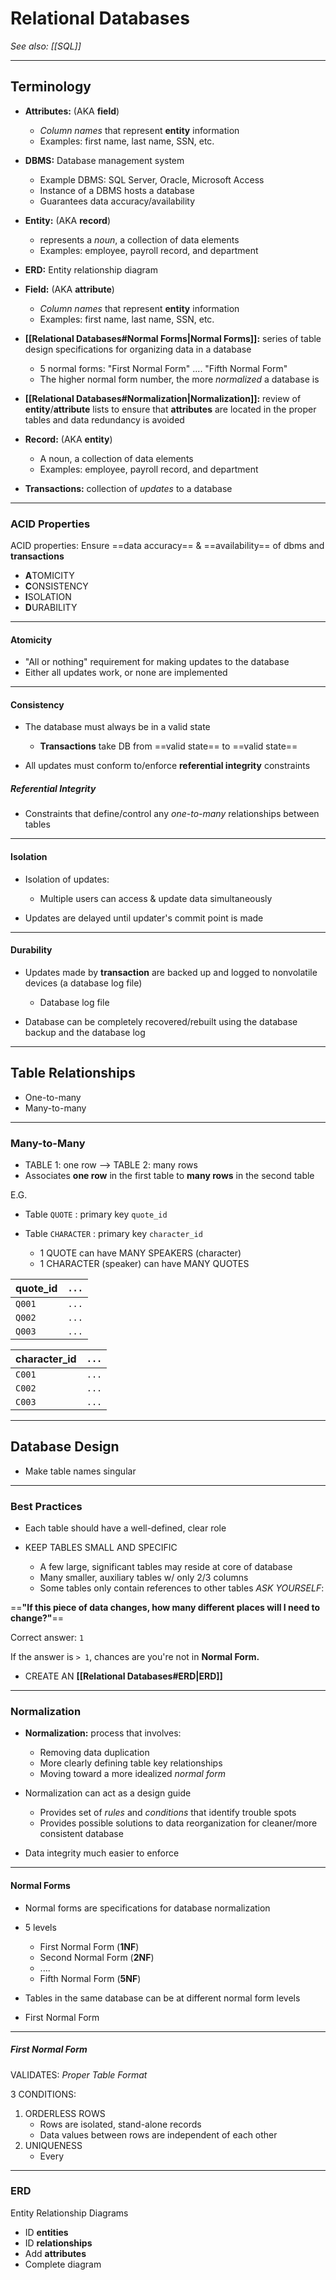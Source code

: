 # Relational Databases

*See also: [[SQL]]*


---

## Terminology


- **Attributes:** (AKA **field**)
	- *Column names* that represent **entity** information
	- Examples: first name, last name, SSN, etc.

- **DBMS:** Database management system
	- Example DBMS: SQL Server, Oracle, Microsoft Access
	- Instance of a DBMS hosts a database
	- Guarantees data accuracy/availability

- **Entity:** (AKA **record**)
	- represents a *noun*, a collection of data elements
	- Examples: employee, payroll record, and department

- **ERD:** Entity relationship diagram

- **Field:** (AKA **attribute**)
	- *Column names* that represent **entity** information
	- Examples: first name, last name, SSN, etc.

- **[[Relational Databases#Normal Forms|Normal Forms]]:** series of table design specifications for organizing data in a database
	- 5 normal forms: "First Normal Form" .... "Fifth Normal Form"
	- The higher normal form number, the more *normalized* a database is

- **[[Relational Databases#Normalization|Normalization]]:** review of **entity**/**attribute** lists to ensure that **attributes** are located in the proper tables and data redundancy is avoided

- **Record:** (AKA **entity**)
	- A noun, a collection of data elements
	- Examples: employee, payroll record, and department

- **Transactions:** collection of *updates* to a database

---

### ACID Properties

ACID properties: Ensure ==data accuracy== & ==availability== of dbms and **transactions**

- **A**TOMICITY
- **C**ONSISTENCY
- **I**SOLATION
- **D**URABILITY

---

#### Atomicity

- "All or nothing" requirement for making updates to the database
- Either all updates work, or none are implemented

---

#### Consistency

- The database must always be in a valid state
	- **Transactions** take DB from ==valid state== to ==valid state==

- All updates must conform to/enforce **referential integrity** constraints

##### Referential Integrity

- Constraints that define/control any *one-to-many* relationships between tables

---

#### Isolation

- Isolation of updates:
	- Multiple users can access & update data simultaneously

- Updates are delayed until updater's commit point is made

---

#### Durability

- Updates made by **transaction** are backed up and logged to nonvolatile devices (a database log file) 
	- Database log file 

- Database can be completely recovered/rebuilt using the database backup and the database log 

---

## Table Relationships

- One-to-many
- Many-to-many

---

### Many-to-Many


- TABLE 1: one row --> TABLE 2: many rows
- Associates **one row** in the first table to **many rows** in the second table

E.G.

- Table `QUOTE` : primary key `quote_id`
- Table `CHARACTER` : primary key `character_id`

	- 1 QUOTE can have MANY SPEAKERS (character)
	- 1 CHARACTER (speaker) can have MANY QUOTES

| quote_id | `...` |
| ---- | ---- |
| `Q001` | `...` |
| `Q002` | `...` |
| `Q003` | `...` |


| character_id | `...` |
| ---- | ---- |
| `C001` | `...` |
| `C002` | `...` |
| `C003` | `...` |



---

## Database Design 

- Make table names singular

---
### Best Practices

- Each table should have a well-defined, clear role

- KEEP TABLES SMALL AND SPECIFIC
	- A few large, significant tables may reside at core of database
	- Many smaller, auxiliary tables w/ only 2/3 columns 
	- Some tables only contain references to other tables
*ASK YOURSELF*: 

==**"If this piece of data changes, how many different places will I need to change?"**== 

Correct answer: `1`

If the answer is `> 1`, chances are you're not in **Normal Form.**


- CREATE AN **[[Relational Databases#ERD|ERD]]**

---

### Normalization

- **Normalization:** process that involves:
	- Removing data duplication
	- More clearly defining table key relationships
	- Moving toward a more idealized *normal form*

- Normalization can act as a design guide
	- Provides set of *rules* and *conditions* that identify trouble spots
	- Provides possible solutions to data reorganization for cleaner/more consistent database

- Data integrity much easier to enforce

---

#### Normal Forms

- Normal forms are specifications for database normalization
- 5 levels 
	- First Normal Form (**1NF**)
	- Second Normal Form (**2NF**)
	- .... 
	- Fifth Normal Form (**5NF**)

- Tables in the same database can be at different normal form levels

- First Normal Form

---

##### First Normal Form

VALIDATES: *Proper Table Format*

3 CONDITIONS:

1. ORDERLESS ROWS
	- Rows are isolated, stand-alone records
	- Data values between rows are independent of each other
2. UNIQUENESS
	- Every 

---

### ERD

Entity Relationship Diagrams

- ID **entities**
- ID **relationships**
- Add **attributes**
- Complete diagram